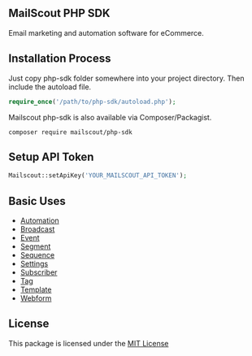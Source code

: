 ## MailScout PHP SDK

Email marketing and automation software for eCommerce.

## Installation Process

Just copy php-sdk folder somewhere into your project directory. Then include the autoload file.

```php
require_once('/path/to/php-sdk/autoload.php');
```

Mailscout php-sdk is also available via Composer/Packagist.

```
composer require mailscout/php-sdk
```

## Setup API Token

```php
Mailscout::setApiKey('YOUR_MAILSCOUT_API_TOKEN');
```

## Basic Uses

- [Automation](https://github.com/mailscout/php-sdk/blob/master/docs/automation.md#automation)
- [Broadcast](https://github.com/mailscout/php-sdk/blob/master/docs/broadcast.md#broadcast)
- [Event](https://github.com/mailscout/php-sdk/blob/master/docs/event.md#event)
- [Segment](https://github.com/mailscout/php-sdk/blob/master/docs/segment.md#segment)
- [Sequence](https://github.com/mailscout/php-sdk/blob/master/docs/sequence.md#sequence)
- [Settings](https://github.com/mailscout/php-sdk/blob/master/docs/settings.md#settings)
- [Subscriber](https://github.com/mailscout/php-sdk/blob/master/docs/subscriber.md#subscriber)
- [Tag](https://github.com/mailscout/php-sdk/blob/master/docs/tag.md#tag)
- [Template](https://github.com/mailscout/php-sdk/blob/master/docs/template.md#template)
- [Webform](https://github.com/mailscout/php-sdk/blob/master/docs/webform.md#webform)

## License

This package is licensed under the [MIT License](https://github.com/mailscout/php-sdk/blob/master/LICENSE)
